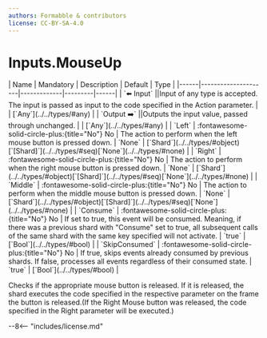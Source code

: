 ```yaml
---
authors: Formabble & contributors
license: CC-BY-SA-4.0
---
```



# Inputs.MouseUp

<div class="sh-parameters" markdown="1">
| Name | Mandatory | Description | Default | Type |
|------|---------------------|-------------|---------|------|
| `⬅️ Input` ||Input of any type is accepted. The input is passed as input to the code specified in the Action parameter. | | [`Any`](../../types/#any) |
| `Output ➡️` ||Outputs the input value, passed through unchanged. | | [`Any`](../../types/#any) |
| `Left` | :fontawesome-solid-circle-plus:{title="No"} No  | The action to perform when the left mouse button is pressed down. | `None` | [`Shard`](../../types/#object)[`[Shard]`](../../types/#seq)[`None`](../../types/#none) |
| `Right` | :fontawesome-solid-circle-plus:{title="No"} No  | The action to perform when the right mouse button is pressed down. | `None` | [`Shard`](../../types/#object)[`[Shard]`](../../types/#seq)[`None`](../../types/#none) |
| `Middle` | :fontawesome-solid-circle-plus:{title="No"} No  | The action to perform when the middle mouse button is pressed down. | `None` | [`Shard`](../../types/#object)[`[Shard]`](../../types/#seq)[`None`](../../types/#none) |
| `Consume` | :fontawesome-solid-circle-plus:{title="No"} No  | If set to true, this event will be consumed. Meaning, if there was a previous shard with "Consume" set to true, all subsequent calls of the same shard with the same key specified will not activate. | `true` | [`Bool`](../../types/#bool) |
| `SkipConsumed` | :fontawesome-solid-circle-plus:{title="No"} No  | If true, skips events already consumed by previous shards. If false, processes all events regardless of their consumed state. | `true` | [`Bool`](../../types/#bool) |

</div>

Checks if the appropriate mouse button is released. If it is released, the shard executes the code specified in the respective parameter on the frame the button is released.(If the Right Mouse button was released, the code specified in the Right parameter will be executed.)

--8<-- "includes/license.md"

